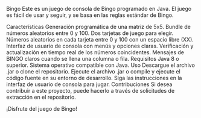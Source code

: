 Bingo
Este es un juego de consola de Bingo programado en Java. El juego es fácil de usar y seguir, y se basa en las reglas estándar de Bingo.

Características
Generación programática de una matriz de 5x5.
Bundle de números aleatorios entre 0 y 100.
Dos tarjetas de juego para elegir.
Números aleatorios en cada tarjeta entre 0 y 100 con un espacio libre (XX).
Interfaz de usuario de consola con menús y opciones claras.
Verificación y actualización en tiempo real de los números coincidentes.
Mensajes de BINGO claros cuando se llena una columna o fila.
Requisitos
Java 8 o superior.
Sistema operativo compatible con Java.
Uso
Descargue el archivo .jar o clone el repositorio.
Ejecute el archivo .jar o compile y ejecute el código fuente en su entorno de desarrollo.
Siga las instrucciones en la interfaz de usuario de consola para jugar.
Contribuciones
Si desea contribuir a este proyecto, puede hacerlo a través de solicitudes de extracción en el repositorio.

¡Disfrute del juego de Bingo!